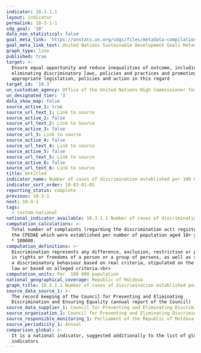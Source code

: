 ```yaml
---
indicator: 10.3.1.1
layout: indicator
permalink: 10-3-1-1
sdg_goal: '10'
data_non_statistical: false
goal_meta_link: 'https://unstats.un.org/sdgs/files/metadata-compilation/Metadata-Goal-10.pdf'
goal_meta_link_text: United Nations Sustainable Development Goals Metadata (PDF 4.0 MB)
graph_type: line
published: true
target: >-
  Ensure equal opportunity and reduce inequalities of outcome, including by
  eliminating discriminatory laws, policies and practices and promoting
  appropriate legislation, policies and action in this regard
target_id: '10.3'
un_custodian_agency: Office of the United Nations High Commissioner for Human Rights (OHCHR)
un_designated_tier: '3'
data_show_map: false
source_active_1: true
source_url_text_1: Link to source
source_active_2: false
source_url_text_2: Link to Source
source_active_3: false
source_url_3: Link to source
source_active_4: false
source_url_text_4: Link to source
source_active_5: false
source_url_text_5: Link to source
source_active_6: false
source_url_text_6: Link to source
title: Untitled
indicator_name: Number of cases of discrimination established per 100 000 inhabitants
indicator_sort_order: 10-03-01-01
reporting_status: complete
previous: 10-3-1
next: 10-4-1
tags:
  - custom.national
national_indicator_available: 10.3.1.1 Number of cases of discrimination established per 100 000 inhabitants
computation_calculations: >-
  Total number of complaints (regarding the discrimination act) registered by
  the CPEDAE which were established per number of population aged 18+ years old
  * 100000.
computation_definitions: >-
  Discrimination represents any difference, exclusion, restriction or preference
  in rights or freedoms of a person or a group of persons, as well as supporting
  a discriminatory behaviour based on real criteria, stipulated on the present
  law or based on alleged criteria.<br>
computation_units: Per  100 000 population
national_geographical_coverage: Republic of Moldova
graph_title: 10.3.1.1 Number of cases of discrimination established per 100 000 inhabitants
source_data_source_1: >-
  The record keeping of the Council for Preventing and Eliminating
  Discrimination and Ensuring Equality (annual report of the Council)
source_data_supplier_1: Council for Preventing and Eliminating Discrimination and Ensuring Equality
source_organisation_1: Council for Preventing and Eliminating Discrimination and Ensuring Equality
source_responsible_monitoring_1: Parliament of the Republic of Moldova
source_periodicity_1: Annual
comparison_global: >-
  It is a national indicator, suggested additionally to the list of global
  indicators
---
```

